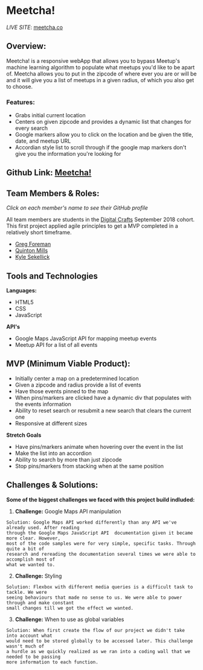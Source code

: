 # Meetcha!

*LIVE SITE*: [meetcha.co](https://meetcha.co/)

## Overview: 

Meetcha! is a responsive webApp that allows you to bypass Meetup's machine learning algorithm to populate what meetups you'd like to be apart of. Meetcha allows you to put in the zipcode of where ever you are or will be and it will give you a list of meetups in a given radius, of which you also get to choose. 

### Features: 

- Grabs initial current location
- Centers on given zipcode and provides a dynamic list that changes for every search
- Google markers allow you to click on the location and be given the title, date, and meetup URL
- Accordian style list to scroll through if the google map markers don't give you the information you're looking for

## Github Link: [Meetcha!](https://github.com/GFore/Meetcha)

## Team Members & Roles:
*Click on each member's name to see their GitHub profile*

All team members are students in the [Digital Crafts](https://www.digitalcrafts.com/) September 2018 cohort. This first project applied agile principles to get a MVP completed in a relatively short timeframe.

- [Greg Foreman](https://github.com/GFore)
- [Quinton Mills](https://github.com/quintonmills)
- [Kyle Sekellick](https://github.com/Kllicks)

## Tools and Technologies

**Languages:**
- HTML5
- CSS
- JavaScript

**API's**
- Google Maps JavaScript API for mapping meetup events
- Meetup API for a list of all events

## MVP (Minimum Viable Product):
- Initially center a map on a predetermined location
- Given a zipcode and radius provide a list of events
- Have those events pinned to the map
- When pins/markers are clicked have a dynamic div that populates with the events information
- Ability to reset search or resubmit a new search that clears the current one
- Responsive at different sizes

**Stretch Goals**
- Have pins/markers animate when hovering over the event in the list
- Make the list into an accordion
- Ability to search by more than just zipcode
- Stop pins/markers from stacking when at the same position

## Challenges & Solutions:
**Some of the biggest challenges we faced with this project build indluded:**

  1. **Challenge:** Google Maps API manipulation

    Solution: Google Maps API worked differently than any API we've already used. After reading
    through the Google Maps JavaScript API  documentation given it became more clear. However, 
    most of the code samples were for very simple, specific tasks. Through quite a bit of 
    research and rereading the documentation several times we were able to accomplish most of 
    what we wanted to.

  2. **Challenge:** Styling

    Solution: Flexbox with different media queries is a difficult task to tackle. We were 
    seeing behaviours that made no sense to us. We were able to power through and make constant
    small changes till we got the effect we wanted.

  3. **Challenge:** When to use as global variables

    Solution: When first create the flow of our project we didn't take into account what 
    would need to be stored globally to be accessed later. This challenge wasn't much of 
    a hurdle as we quickly realized as we ran into a coding wall that we needed to be passing 
    more information to each function. 
